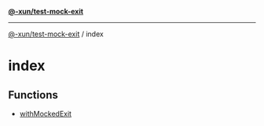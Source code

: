 [**@-xun/test-mock-exit**](../README.md)

***

[@-xun/test-mock-exit](../README.md) / index

# index

## Functions

- [withMockedExit](functions/withMockedExit.md)
